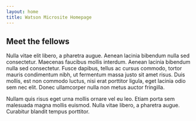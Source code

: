 ```yaml
---
layout: home
title: Watson Microsite Homepage
---
```


## Meet the fellows

Nulla vitae elit libero, a pharetra augue. Aenean lacinia bibendum nulla sed consectetur. Maecenas faucibus mollis interdum. Aenean lacinia bibendum nulla sed consectetur. Fusce dapibus, tellus ac cursus commodo, tortor mauris condimentum nibh, ut fermentum massa justo sit amet risus. Duis mollis, est non commodo luctus, nisi erat porttitor ligula, eget lacinia odio sem nec elit. Donec ullamcorper nulla non metus auctor fringilla.

Nullam quis risus eget urna mollis ornare vel eu leo. Etiam porta sem malesuada magna mollis euismod. Nulla vitae libero, a pharetra augue. Curabitur blandit tempus porttitor.